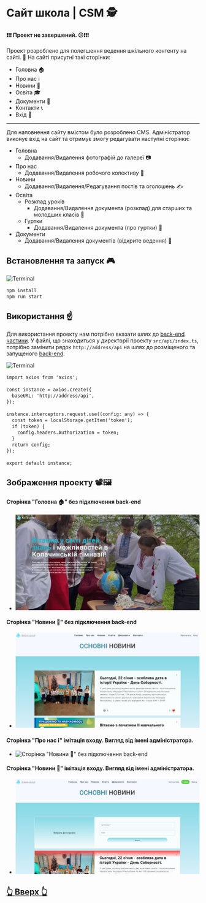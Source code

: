 <a id="up"></a>
# Сайт школа | CSM 🕵️

#### ❗❗❗ Проект не завершений. 😕❗❗❗

Проект розроблено для полегшення ведення шкільного контенту на сайті. 🏫
На сайті присутні такі сторінки:
- Головна 🏠
- Про нас ℹ️
- Новини 📰
- Освіта 🎓
- Документи 📄
- Контакти 📞
- Вхід 🔐

---

Для наповнення сайту вмістом було розроблено CMS. 
Адміністратор виконує вхід на сайт та отримує змогу редагувати наступні сторінки:
- Головна
  - Додавання/Видалення фотографій до галереї 📷
- Про нас
  - Додавання/Видалення робочого колективу 👥
- Новини
  - Додавання/Видалення/Редагування постів та оголошень ✍️
- Освіта
  - Розклад уроків
    - Додавання/Видалення документа (розклад) для старших та молодших класів 📅
  - Гуртки
    - Додавання/Видалення документа (про гуртки) 🎨
- Документи
  - Додавання/Видалення документів (відкрите ведення) 📝

## Встановлення та запуск 🎮

<img src="https://img.shields.io/badge/-Terminal-black?logo=windows%20terminal&logoColor=white" alt="Terminal" width="120" height="30">

 ```
 npm install
 npm run start
 
 ```

## Використання ☝️

Для використання проекту нам потрібно вказати шлях до [back-end частини](https://github.com/Andriy-1/school-back-end).
У файлі, що знаходиться у директорії проекту `src/api/index.ts`, потрібно замінити рядок `http://address/api` на шлях до розміщеного та запущеного [back-end](https://github.com/Andriy-1/school-back-end).

<img src="https://img.shields.io/badge/-TypeScript-blue?logo=typescript&logoColor=white" alt="Terminal" width="120" height="30">

```
import axios from 'axios';

const instance = axios.create({
  baseURL: 'http://address/api',
});

instance.interceptors.request.use((config: any) => {
  const token = localStorage.getItem('token');
  if (token) {
    config.headers.Authorization = token;
  }
  return config;
});

export default instance;
```

## Зображення проекту 📽️🖼️

#### Сторінка "Головна 🏠" без підключення back-end
  - ![Сторінка "Головна" без підключення back-end](./src/img/md/fullScreen-md-home.png)

#### Сторінка "Новини 📰" без підключення back-end
  - ![Сторінка "Новини" без підключення back-end](./src/img/md/news-md.png)

#### Сторінка "Про нас ℹ️" імітація входу. Вигляд від імені адміністратора.
  - ![Сторінка "Новини 📰" без підключення back-end](./src/img/md/about-md.png)

#### Сторінка "Новини 📰" імітація входу. Вигляд від імені адміністратора.
  - ![Сторінка "Новини" без підключення back-end](./src/img/md/news-md-admin.png)

## [👆 Вверх 👆](#up)
